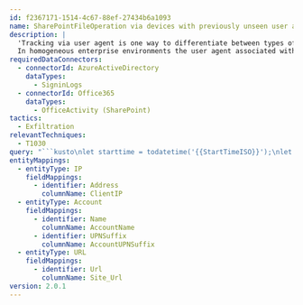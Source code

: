 ```yaml
---
id: f2367171-1514-4c67-88ef-27434b6a1093
name: SharePointFileOperation via devices with previously unseen user agents
description: |
  'Tracking via user agent is one way to differentiate between types of connecting device.
  In homogeneous enterprise environments the user agent associated with an attacker device may stand out as unusual.'
requiredDataConnectors:
  - connectorId: AzureActiveDirectory
    dataTypes:
      - SigninLogs
  - connectorId: Office365
    dataTypes:
      - OfficeActivity (SharePoint)
tactics:
  - Exfiltration
relevantTechniques:
  - T1030
query: "```kusto\nlet starttime = todatetime('{{StartTimeISO}}');\nlet endtime = todatetime('{{EndTimeISO}}');\nlet lookback = starttime - 14d;\nlet MINIMUM_BLOCKS = 10;\nlet SUCCESS_THRESHOLD = 0.2;\nlet HistoricalActivity = \nSigninLogs\n| where TimeGenerated > lookback\n| where isnotempty(UserAgent)\n| summarize SuccessfulSignins=countif(ResultType==\"0\"), BlockedSignins=countif(ResultType==\"50053\") by UserAgent\n| extend SuccessBlockRatio = 1.00 * SuccessfulSignins / BlockedSignins\n| where SuccessBlockRatio < SUCCESS_THRESHOLD\n| where BlockedSignins > MINIMUM_BLOCKS \n;\nOfficeActivity\n| where TimeGenerated between (starttime .. endtime)\n| where  RecordType == \"SharePointFileOperation\"\n| where Operation in (\"FileDownloaded\", \"FileUploaded\")\n| summarize StartTime = min(TimeGenerated), EndTime = max(TimeGenerated), RecentFileActivities=count() by UserAgent, UserId, ClientIP, Site_Url\n| join kind=innerunique (HistoricalActivity) on UserAgent\n| project-away UserAgent1\n| extend AccountName = tostring(split(UserId, \"@\")[0]), AccountUPNSuffix = tostring(split(UserId, \"@\")[1])\n| extend IP_0_Address = ClientIP\n| extend Account_0_Name = AccountName\n| extend Account_0_UPNSuffix = AccountUPNSuffix\n| extend URL_0_Url = Site_Url\n```"
entityMappings:
  - entityType: IP
    fieldMappings:
      - identifier: Address
        columnName: ClientIP
  - entityType: Account
    fieldMappings:
      - identifier: Name
        columnName: AccountName
      - identifier: UPNSuffix
        columnName: AccountUPNSuffix
  - entityType: URL
    fieldMappings:
      - identifier: Url
        columnName: Site_Url
version: 2.0.1
---
```


